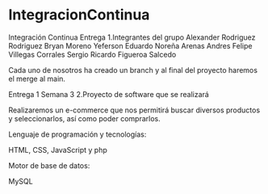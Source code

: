 # IntegracionContinua
Integración Continua Entrega
1.Integrantes del grupo
Alexander Rodriguez Rodriguez
Bryan Moreno
Yeferson Eduardo Noreña Arenas
Andres Felipe Villegas Corrales
Sergio Ricardo Figueroa Salcedo

Cada uno de nosotros ha creado un branch y al final del proyecto haremos el merge al main.


Entrega 1 Semana 3
2.Proyecto de software que se realizará

Realizaremos un e-commerce que nos permitirá buscar diversos productos y seleccionarlos, así como poder comprarlos.

Lenguaje de programación y tecnologías:

HTML, CSS, JavaScript y php

Motor de base de datos:

MySQL

